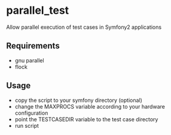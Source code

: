 parallel_test
=============

Allow parallel execution of test cases in Symfony2 applications

Requirements
------------

- gnu parallel
- flock

Usage
-----

- copy the script to your symfony directory (optional)
- change the MAXPROCS variable according to your hardware configuration
- point the TESTCASEDIR variable to the test case directory
- run script
